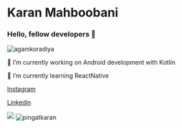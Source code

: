 # Karan Mahboobani

### Hello, fellow developers 👋

<p align="left"> <img src="https://komarev.com/ghpvc/?username=pingatkaran" alt="agamkoradiya" /> </p>


🔭 I’m currently working on Android development with Kotlin

🌱 I’m currently learning ReactNative


<a href="https://www.instagram.com/corporate_kaamwala/"> Instagram </a>

<a href="https://www.linkedin.com/in/karanpb250/"> Linkedin </a>

<img src="https://github-readme-stats.vercel.app/api?username=pingatkaran&&show_icons=true&title_color=ffffff&icon_color=bb2acf&text_color=daf7dc&bg_color=151515">

<img align="center" src="https://github-readme-stats.vercel.app/api/top-langs/?username=pingatkaran&theme=black-blue" alt="pingatkaran"/>
